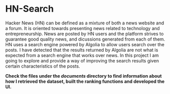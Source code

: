# HN-Search

Hacker News (HN) can be defined as a mixture of both a news website and a forum. It is oriented towards presenting news related to technology and entrepreneurship. News are posted by HN users and the platform strives to guarantee good quality news, and dicussions generated from each of them.
HN uses a search engine powered by Algolia to allow users search over the posts. I have detected that the results returned by Algolia are not what is expected from a search engine that works over news. In this project I am going to explore and provide a way of improving the search results given certain characteristics of the posts.


**Check the files under the *documents* directory to find information about how I retrieved the dataset, built the ranking functions and developed the UI.**